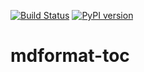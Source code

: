 [![Build Status](https://github.com/hukkinj1/mdformat-toc/workflows/Tests/badge.svg?branch=master)](<https://github.com/hukkinj1/mdformat-toc/actions?query=workflow%3ATests+branch%3Amaster+event%3Apush>)
[![PyPI version](<https://img.shields.io/pypi/v/mdformat-toc>)](<https://pypi.org/project/mdformat-toc>)

# mdformat-toc
